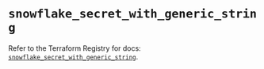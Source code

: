 # `snowflake_secret_with_generic_string`

Refer to the Terraform Registry for docs: [`snowflake_secret_with_generic_string`](https://registry.terraform.io/providers/snowflake-labs/snowflake/1.0.0/docs/resources/secret_with_generic_string).
